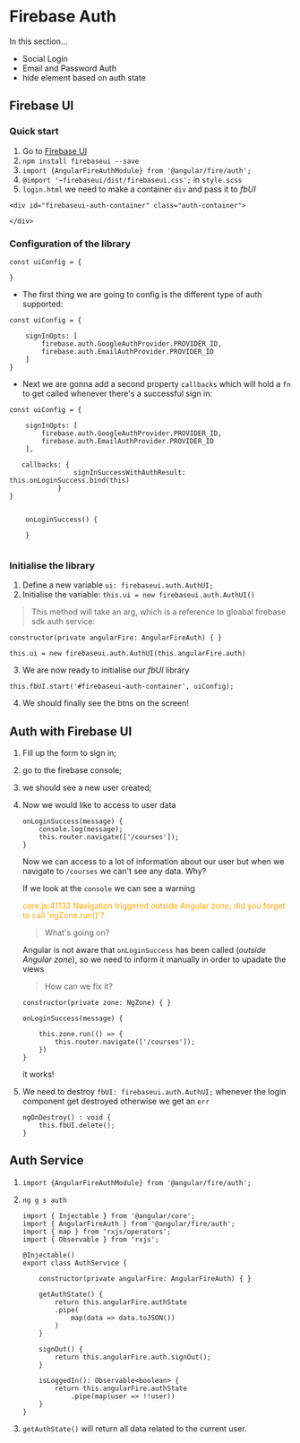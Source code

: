 # Firebase Auth

In this section...

- Social Login
- Email and Password Auth
- hide element based on auth state

## Firebase UI

### Quick start

1. Go to [Firebase UI](https://github.com/firebase/firebaseui-web)
2. `npm install firebaseui --save`
3. `import {AngularFireAuthModule} from '@angular/fire/auth';`
4. `@import '~firebaseui/dist/firebaseui.css';` in `style.scss`
5. `login.html` we need to make a container `div` and pass it to *fbUI*

```
<div id="firebaseui-auth-container" class="auth-container">

</div>
``` 

### Configuration of the library

```
const uiConfig = {
    
}
```

- The first thing we are going to config is the different type of auth supported:

```
const uiConfig = {

    signInOpts: [
        firebase.auth.GoogleAuthProvider.PROVIDER_ID,
        firebase.auth.EmailAuthProvider.PROVIDER_ID
    ]
}
```

- Next we are gonna add a second property `callbacks` which will hold a `fn` to get called whenever there's a successful sign in:

```
const uiConfig = {

    signInOpts: [
        firebase.auth.GoogleAuthProvider.PROVIDER_ID,
        firebase.auth.EmailAuthProvider.PROVIDER_ID
    ],
    
   callbacks: {
                signInSuccessWithAuthResult: this.onLoginSuccess.bind(this)
            }
}


    onLoginSuccess() {

    }
    
``` 

### Initialise the library

1. Define a new variable  `ui: firebaseui.auth.AuthUI;`
2. Initialise the variable: `this.ui = new firebaseui.auth.AuthUI()`

> This method will take an arg, which is a reference to gloabal firebase sdk auth service:

```
constructor(private angularFire: AngularFireAuth) { }

this.ui = new firebaseui.auth.AuthUI(this.angularFire.auth)

```

3. We are now ready to initialise our *fbUI* library

```
this.fbUI.start('#firebaseui-auth-container', uiConfig);
```

4. We should finally see the btns on the screen!

## Auth with Firebase UI

1. Fill up the form to sign in;
2. go to the firebase console;
3. we should see a new user created;
4. Now we would like to access to user data

	```
	onLoginSuccess(message) {
	    console.log(message);
	    this.router.navigate(['/courses']);
	}
	```
	
	Now we can access to a lot of information about our user but when we navigate to `/courses` we can't see any data. Why?
	
	If we look at the `console` we can see a warning <p style='color:orange'>core.js:41133 Navigation triggered outside Angular zone, did you forget to call 'ngZone.run()'?</p>
	
	> What's going on?
	
	Angular is not aware that `onLoginSuccess` has been called (*outside Angular zone*), so we need to inform it manually in order to upadate the views
	
	> How can we fix it?
	
	```
	constructor(private zone: NgZone) { }
	        
	onLoginSuccess(message) {
	
	    this.zone.run(() => {
	        this.router.navigate(['/courses']);
	    })
	}
	
	```
	
	it works!

5. We need to destroy `fbUI: firebaseui.auth.AuthUI;` whenever the login component get destroyed otherwise we get an `err`

	```
	ngOnDestroy() : void {
	    this.fbUI.delete();
	}
	``` 



## Auth Service

1. `import {AngularFireAuthModule} from '@angular/fire/auth';`
2. `ng g s auth`
	
	```
	import { Injectable } from '@angular/core';
	import { AngularFireAuth } from '@angular/fire/auth';
	import { map } from 'rxjs/operators';
	import { Observable } from 'rxjs';
	
	@Injectable()
	export class AuthService {
	
	    constructor(private angularFire: AngularFireAuth) { }
	
	    getAuthState() {
	        return this.angularFire.authState
	        .pipe(
	            map(data => data.toJSON())
	        )
	    }
	
	    signOut() {
	        return this.angularFire.auth.signOut();
	    }
	
	    isLoggedIn(): Observable<boolean> {
	        return this.angularFire.authState
	            .pipe(map(user => !!user))
	    }
	}
	
	```


3. `getAuthState()` will return all data related to the current user.









































